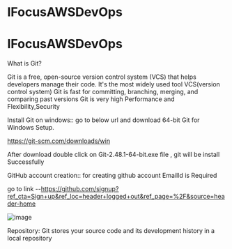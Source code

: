 # IFocusAWSDevOps

# IFocusAWSDevOps

What is Git?

Git is a free, open-source version control system (VCS) that helps developers manage their code. It's the most widely used tool VCS(version control system)
Git is fast for committing, branching, merging, and comparing past versions
Git is very high Performance and Flexibility,Security 

Install Git on windows:: go to below url and download 64-bit Git for Windows Setup.

https://git-scm.com/downloads/win

After download double click on Git-2.48.1-64-bit.exe file , git will be install Successfully

GitHub account creation:: for creating github account EmailId is Required

go to link --https://github.com/signup?ref_cta=Sign+up&ref_loc=header+logged+out&ref_page=%2F&source=header-home



![image](https://github.com/user-attachments/assets/f108ebee-716b-43d8-b5b5-d19ed291e9c1)






Repository: Git stores your source code and its development history in a local repository


